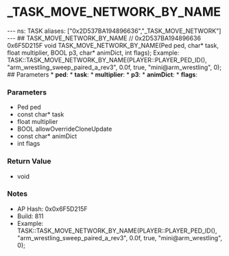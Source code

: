 # _TASK_MOVE_NETWORK_BY_NAME

--- ns: TASK aliases: ["0x2D537BA194896636","_TASK_MOVE_NETWORK"] --- ## TASK_MOVE_NETWORK_BY_NAME  // 0x2D537BA194896636 0x6F5D215F void TASK_MOVE_NETWORK_BY_NAME(Ped ped, char* task, float multiplier, BOOL p3, char* animDict, int flags);  Example: TASK::TASK_MOVE_NETWORK_BY_NAME(PLAYER::PLAYER_PED_ID(), "arm_wrestling_sweep_paired_a_rev3", 0.0f, true, "mini@arm_wrestling", 0);  ## Parameters * **ped**: * **task**: * **multiplier**: * **p3**: * **animDict**: * **flags**:

### Parameters
* Ped ped
* const char* task
* float multiplier
* BOOL allowOverrideCloneUpdate
* const char* animDict
* int flags

### Return Value
* void

### Notes
* AP Hash: 0x0x6F5D215F
* Build: 811
* Example:
TASK::TASK_MOVE_NETWORK_BY_NAME(PLAYER::PLAYER_PED_ID(), "arm_wrestling_sweep_paired_a_rev3", 0.0f, true, "mini@arm_wrestling", 0);

